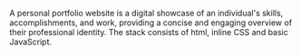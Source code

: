 A personal portfolio website is a digital showcase of an individual's skills, accomplishments, and work, providing a concise and engaging overview of their professional identity.
The stack consists of html, inline CSS and basic JavaScript.
